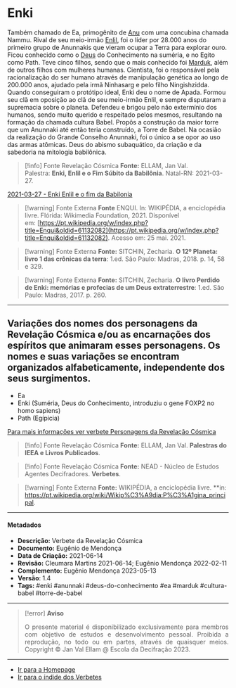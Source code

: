 # Enki

Também chamado de Ea, primogênito de [Anu](Anu.md) com uma concubina chamada Nammu. Rival de seu meio-irmão [Enlil](Enlil.md), foi o líder por 28.000 anos do primeiro grupo de Anunnakis que vieram ocupar a Terra para explorar ouro. Ficou conhecido como o [Deus](Deus.md) do Conhecimento na suméria, e no Egito como Path. Teve cinco filhos, sendo que o mais conhecido foi [Marduk](Marduk.md), além de outros filhos com mulheres humanas. Cientista, foi o responsável pela racionalização do ser humano através de manipulação genética ao longo de 200.000 anos, ajudado pela irmã Ninhasarg e pelo filho Ningishzidda. Quando conseguiram o protótipo ideal, Enki deu o nome de Apada. Formou seu clã em oposição ao clã de seu meio-irmão Enlil, e sempre disputaram a supremacia sobre o planeta. Defendeu e brigou pelo não extermínio dos humanos, sendo muito querido e respeitado pelos mesmos, resultando na formação da chamada cultura Babel. Propôs a construção da maior torre que um Anunnaki até então teria construído, a Torre de Babel. Na ocasião da realização do Grande Conselho Anunnaki, foi o único a se opor ao uso das armas atômicas. Deus do abismo subaquático, da criação e da sabedoria na mitologia babilônica.

> [!info] Fonte Revelação Cósmica
> **Fonte:** ELLAM, Jan Val. Palestra: **Enki, Enlil e o Fim Súbito da Babilônia**. Natal-RN: 2021-03-27.

[2021-03-27 - Enki Enlil e o fim da Babilonia](2021-03-27%20-%20Enki%20Enlil%20e%20o%20fim%20da%20Babilonia.md)

> [!warning] Fonte Externa
> **Fonte** ENQUI. In: WIKIPÉDIA, a enciclopédia livre. Flórida: Wikimedia Foundation, 2021. Disponível em: [https://pt.wikipedia.org/w/index.php?title=Enqui&oldid=61132082](https://pt.wikipedia.org/w/index.php?title=Enqui&oldid=61132082). Acesso em: 25 mai. 2021.

> [!warning] Fonte Externa
> **Fonte:** SITCHIN, Zecharia. **O 12º Planeta: livro 1 das crônicas da terra**: 1.ed. São Paulo: Madras, 2018. p. 14, 58 e 329.

> [!warning] Fonte Externa
> **Fonte:** SITCHIN, Zecharia. **O livro Perdido de Enki: memórias e profecias de um Deus extraterrestre**: 1.ed. São Paulo: Madras, 2017. p. 260.

---
## Variações dos nomes dos personagens da Revelação Cósmica e/ou as encarnações dos espíritos que animaram esses personagens. Os nomes e suas variações se encontram organizados alfabeticamente, independente dos seus surgimentos.

- Ea
- Enki (Suméria, Deus do Conhecimento, introduziu o gene FOXP2 no homo sapiens)
- Path (Egípicia) 
 
[Para mais informações ver verbete Personagens da Revelação Cósmica](Personagens%20da%20Revelação%20Cósmica.md) 
  
> [!info] Fonte Revelação Cósmica
>**Fonte:** ELLAM, Jan Val. **Palestras do IEEA e Livros Publicados**. 

> [!info] Fonte Revelação Cósmica
>**Fonte:** NEAD - Núcleo de Estudos Agentes Decifradores. **Verbetes**. 

> [!warning] Fonte Externa
>**Fonte:** WIKIPÉDIA, a enciclopédia livre. **in: https://pt.wikipedia.org/wiki/Wikip%C3%A9dia:P%C3%A1gina_principal. 

---
#### Metadados

-   **Descrição:** Verbete da Revelação Cósmica
-   **Documento:** Eugênio de Mendonça
-   **Data de Criação:** 2021-06-14
-   **Revisão:** Cleumara Martins 2021-06-14; Eugênio Mendonça 2022-02-11
-   **Complemento:** Eugênio Mendonça 2023-05-13
-   **Versão**: 1.4
-   **Tags:** #enki #anunnaki #deus-do-conhecimento #ea  #marduk #cultura-babel #torre-de-babel

---
> [!error] **Aviso**
> <p align="justify">O presente material é disponibilizado exclusivamente para membros com objetivo de estudos e desenvolvimento pessoal. Proibida a reprodução, no todo ou em partes, através de quaisquer meios. Copyright © Jan Val Ellam @ Escola da Decifração 2023. </p>

---
- [Ir para a Homepage](Homepage.canvas)
- [Ir para o índide dos Verbetes](ÍNDIDE%20GERAL%20DOS%20VERBETES.canvas)